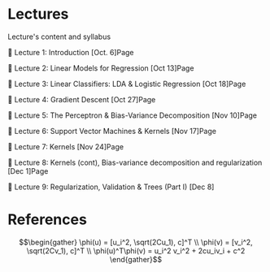 
# Lectures

Lecture's content and syllabus

&#x1F4D1;  Lecture 1: Introduction [Oct. 6]Page

&#x1F4D1;  Lecture 2: Linear Models for Regression [Oct 13]Page

&#x1F4D1;  Lecture 3: Linear Classifiers: LDA & Logistic Regression [Oct 18]Page

&#x1F4D1;  Lecture 4: Gradient Descent [Oct 27]Page

&#x1F4D1;  Lecture 5: The Perceptron & Bias-Variance Decomposition [Nov 10]Page

&#x1F4D1;  Lecture 6: Support Vector Machines & Kernels [Nov 17]Page

&#x1F4D1;  Lecture 7: Kernels [Nov 24]Page

&#x1F4D1;  Lecture 8: Kernels (cont), Bias-variance decomposition and regularization [Dec 1]Page

&#x1F4D1;  Lecture 9: Regularization, Validation & Trees (Part I) [Dec 8]


# References

```math
\begin{gather}
\phi(u) = [u_i^2, \sqrt(2Cu_1), c]^T
\\
\phi(v) = [v_i^2, \sqrt(2Cv_1), c]^T
\\
\phi(u)^T\phi(v) = u_i^2 v_i^2 + 2cu_iv_i + c^2
\end{gather}
```
